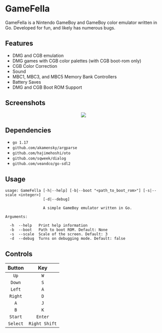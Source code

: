 # GameFella

GameFella is a Nintendo GameBoy and GameBoy color emulator written in Go. Developed for fun, and likely has numerous bugs.

## Features

- DMG and CGB emulation
- DMG games with CGB color palettes (with CGB boot-rom only)
- CGB Color Correction
- Sound
- MBC1, MBC3, and MBC5 Memory Bank Controllers
- Battery Saves
- DMG and CGB Boot ROM Support

## Screenshots

<p align="center">
  <img src="https://github.com/is386/GameFella/screenshots/zelda.png?raw=true"/>
</p>


## Dependencies

- `go 1.17`
- `github.com/akamensky/argparse`
- `github.com/hajimehoshi/oto`
- `github.com/sqweek/dialog`
- `github.com/veandco/go-sdl2`

## Usage

```
usage: GameFella [-h|--help] [-b|--boot "<path_to_boot_rom>"] [-s|--scale <integer>]
                 [-d|--debug]

                 A simple GameBoy emulator written in Go.

Arguments:

  -h  --help   Print help information
  -b  --boot   Path to boot ROM. Default: None
  -s  --scale  Scale of the screen. Default: 3
  -d  --debug  Turns on debugging mode. Default: false
```

## Controls

|   Button  |       Key        |
| :-----: | :-----------------: |
| `Up`    |     `W`     |
|   `Down`   | `S` |
|   `Left`   | `A` |
|   `Right`   |     `D`      |
|   `A`   |     `J`     |
|   `B`   |        `K`        |
|`Start`    |`Enter`|
|`Select`   |`Right Shift`|
